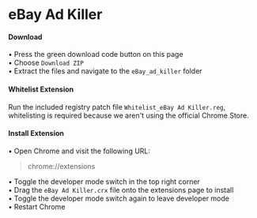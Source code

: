 # eBay Ad Killer

#### Download
• Press the green download code button on this page <br>
• Choose `Download ZIP` <br>
• Extract the files and navigate to the `eBay_ad_killer` folder


#### Whitelist Extension
Run the included registry patch file `Whitelist_eBay Ad Killer.reg`, whitelisting is required because we aren't using the official Chrome Store.<br>


#### Install Extension
• Open Chrome and visit the following URL:
> chrome://extensions

• Toggle the developer mode switch in the top right corner <br>
• Drag the `eBay Ad Killer.crx` file onto the extensions page to install <br>
• Toggle the developer mode switch again to leave developer mode<br>
• Restart Chrome <br>

